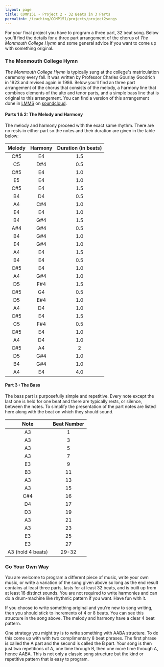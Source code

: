 ```yaml
---
layout: page
title: COMP151 - Project 2 - 32 Beats in 3 Parts
permalink: /teaching/COMP151/projects/project2songs
---
```


For your final project you have to program a three part, 32 beat song. Below you'll find the details for a three part arrangement of the chorus of *The Monmouth College Hymn* and some general advice if you want to come up with something original.

### The Monmouth College Hymn

*The Monmouth College Hymn* is typically sung at the college's matriculation ceremony every fall. It was written by Professor Charles Gourlay Goodrich in 1923 and revised again in 1986. Below you'll find an three part arrangement of the chorus that consists of the melody, a harmony line that combines elements of the alto and tenor parts, and a simple bass line that is original to this arrangement. You can find a version of this arrangement done in [LMMS](https://lmms.io/) on [soundcloud](https://soundcloud.com/logan-mayfield-716821850/three-part-synth-college-hymn-chorus).


#### Parts 1 & 2: The Melody and Harmony

The melody and harmony proceed with the exact same rhythm. There are no rests in either part so the notes and their duration are given in the table below:

| Melody | Harmony |  Duration (in beats) |
| :---: | :----: | :---: |
| C#5 | E4 | 1.5 |
| C5 | D#4 | 0.5 |
| C#5 | E4 |1.0 |
| E5 | E4  | 1.0 |
| C#5 | E4 | 1.5 |
| B4 | D4 |0.5 |
| A4 | C#4 |1.0 |
| E4 | E4 | 1.0 |
| B4 | G#4 | 1.5 |
| A#4 | G#4 | 0.5 |
| B4 | G#4 | 1.0 |
| E4 | G#4 | 1.0 |
| A4 | E4 |1.5 |
| B4 | E4 | 0.5 |
| C#5 | E4 | 1.0 |
| A4 | G#4 | 1.0 |
| D5 | F#4 | 1.5 |
| C#5 | G4 | 0.5 |
| D5 | E#4 | 1.0 |
| A4 | D4 | 1.0 |
| C#5 | E4 | 1.5 |
| C5 | F#4 | 0.5 |
| C#5 | E4 | 1.0 |
| A4 | D4 | 1.0 |
| C#5 | A4 |  2 |
| D5 | G#4 | 1.0 |
| B4 | G#4 | 1.0 |
| A4 | E4 | 4.0 |

#### Part 3 : The Bass

The bass part is purposefully simple and repetitive.  Every note except the last one is held for one beat and there are typically rests, or silence, between the notes. To simplify the presentation of the part notes are listed here along with the beat on which they should sound.

| Note | Beat Number |
| :---: | :----: |
| A3 | 1 |
| A3 | 3 |
| A3 | 5 |
| A3 | 7 |
| E3 | 9 |
| B3 | 11 |
| A3 | 13 |
| A3  | 15 |
| C#4 | 16 |
| D4 | 17 |
| D3 | 19 |
| A3 | 21 |
| A3 | 23 |
| E3 | 25 |
| E3 | 27 |
| A3 (hold 4 beats) | 29-32 |

### Go Your Own Way

You are welcome to program a different piece of music, write your own music, or write a variation of the song given above so long as the end result contains at least three parts, lasts for at least 32 beats, and is built up from at least 16 distinct sounds. You are not required to write harmonies and can do a drum-machine like rhythmic pattern if you want. Have fun with it.

If you choose to write something original and you're new to song writing, then you should stick to increments of 4 or 8 beats.  You can see this structure in the song above. The melody and harmony have a clear 4 beat pattern.

One strategy you might try is to write something with AABA structure. To do this come up with with two complimentary 8 beat phrases. The first phrase is called the A part and the second is called the B part. Your song is then just two repetitions of A, one time through B, then one more time through A, hence AABA. This is not only a classic song structure but the kind or repetitive pattern that is easy to program.

